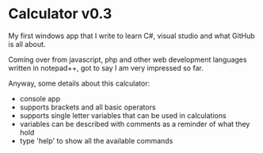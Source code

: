 # Calculator v0.3

My first windows app that I write to learn C#, visual studio and what GitHub is all about. 

Coming over from javascript, php and other web development languages written in notepad++, got to say I am very impressed so far.

Anyway, some details about this calculator:
- console app
- supports brackets and all basic operators
- supports single letter variables that can be used in calculations
- variables can be described with comments as a reminder of what they hold
- type 'help' to show all the available commands
